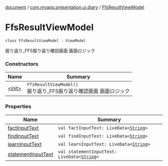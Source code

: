 [document](../../index.md) / [com.myapp.presentation.ui.diary](../index.md) / [FfsResultViewModel](./index.md)

# FfsResultViewModel

`class FfsResultViewModel : ViewModel`

振り返り_FFS振り返り確認画面 画面ロジック

### Constructors

| Name | Summary |
|---|---|
| [&lt;init&gt;](-init-.md) | `FfsResultViewModel()`<br>振り返り_FFS振り返り確認画面 画面ロジック |

### Properties

| Name | Summary |
|---|---|
| [factInputText](fact-input-text.md) | `val factInputText: LiveData<`[`String`](https://kotlinlang.org/api/latest/jvm/stdlib/kotlin/-string/index.html)`>` |
| [findInputText](find-input-text.md) | `val findInputText: LiveData<`[`String`](https://kotlinlang.org/api/latest/jvm/stdlib/kotlin/-string/index.html)`>` |
| [learnInputText](learn-input-text.md) | `val learnInputText: LiveData<`[`String`](https://kotlinlang.org/api/latest/jvm/stdlib/kotlin/-string/index.html)`>` |
| [statementInputText](statement-input-text.md) | `val statementInputText: LiveData<`[`String`](https://kotlinlang.org/api/latest/jvm/stdlib/kotlin/-string/index.html)`>` |

